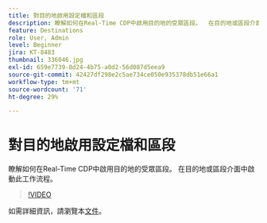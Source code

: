 ```yaml
---
title: 對目的地啟用設定檔和區段
description: 瞭解如何在Real-Time CDP中啟用目的地的受眾區段。  在目的地或區段介面中啟動此工作流程。
feature: Destinations
role: User, Admin
level: Beginner
jira: KT-8483
thumbnail: 336046.jpg
exl-id: 659e7739-8d24-4b75-a0d2-56d087d5eea9
source-git-commit: 42427df298e2c5ae734ce050e935378db51e66a1
workflow-type: tm+mt
source-wordcount: '71'
ht-degree: 29%

---
```


# 對目的地啟用設定檔和區段

瞭解如何在Real-Time CDP中啟用目的地的受眾區段。  在目的地或區段介面中啟動此工作流程。

>[!VIDEO](https://video.tv.adobe.com/v/336046/?quality=12&learn=on)

如需詳細資訊，請瀏覽本[文件](https://experienceleague.adobe.com/docs/experience-platform/destinations/ui/activate/activation-overview.html)。
